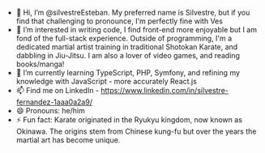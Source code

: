 - 👋 Hi, I’m @silvestreEsteban. My preferred name is Silvestre, but if you find that challenging to pronounce, I'm perfectly fine with Ves
- 👀 I’m interested in writing code, I find front-end more enjoyable but I am fond of the full-stack experience. Outside of programming, I'm a dedicated martial artist training in traditional Shotokan Karate, and dabbling in Jiu-Jitsu. I am also a lover of video games, and reading books/manga!
- 🌱 I’m currently learning TypeScript, PHP, Symfony, and refining my knowledge with JavaScript - more accurately React.js
- 📫 Find me on LinkedIn - https://www.linkedin.com/in/silvestre-fernandez-1aaa0a2a9/
- 😄 Pronouns: he/him
- ⚡ Fun fact: Karate originated in the Ryukyu kingdom, now known as Okinawa. The origins stem from Chinese kung-fu but over the years the martial art has become unique.

<!---
silvestreEsteban/silvestreEsteban is a ✨ special ✨ repository because its `README.md` (this file) appears on your GitHub profile.
You can click the Preview link to take a look at your changes.
--->

